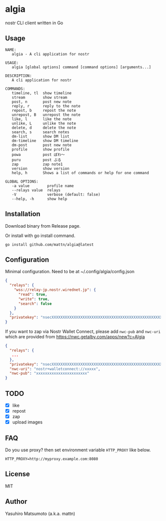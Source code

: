 # algia

nostr CLI client written in Go

## Usage

```
NAME:
   algia - A cli application for nostr

USAGE:
   algia [global options] command [command options] [arguments...]

DESCRIPTION:
   A cli application for nostr

COMMANDS:
   timeline, tl  show timeline
   stream        show stream
   post, n       post new note
   reply, r      reply to the note
   repost, b     repost the note
   unrepost, B   unrepost the note
   like, l       like the note
   unlike, L     unlike the note
   delete, d     delete the note
   search, s     search notes
   dm-list       show DM list
   dm-timeline   show DM timeline
   dm-post       post new note
   profile       show profile
   powa          post ぽわ〜
   puru          post ぷる
   zap           zap note1
   version       show version
   help, h       Shows a list of commands or help for one command

GLOBAL OPTIONS:
   -a value        profile name
   --relays value  relays
   -V              verbose (default: false)
   --help, -h      show help
```

## Installation

Download binary from Release page.

Or install with go install command.
```
go install github.com/mattn/algia@latest
```

## Configuration

Minimal configuration. Need to be at ~/.config/algia/config.json

```json
{
  "relays": {
    "wss://relay-jp.nostr.wirednet.jp": {
      "read": true,
      "write": true,
      "search": false
    }
  },
  "privatekey": "nsecXXXXXXXXXXXXXXXXXXXXXXXXXXXXXXXXXXXXXXXXXXXXXXXXXXXXX"
}
```

If you want to zap via Nostr Wallet Connect, please add `nwc-pub` and `nwc-uri` which are provided from <https://nwc.getalby.com/apps/new?c=Algia>

```json
{
  "relays": {
   ...
  },
  "privatekey": "nsecXXXXXXXXXXXXXXXXXXXXXXXXXXXXXXXXXXXXXXXXXXXXXXXXXXXXX",
  "nwc-uri": "nostr+walletconnect://xxxxx",
  "nwc-pub": "xxxxxxxxxxxxxxxxxxxxxxx"
}
```

## TODO

* [x] like
* [x] repost
* [x] zap
* [x] upload images

## FAQ

Do you use proxy? then set environment variable `HTTP_PROXY` like below.

    HTTP_PROXY=http://myproxy.example.com:8080

## License

MIT

## Author

Yasuhiro Matsumoto (a.k.a. mattn)
